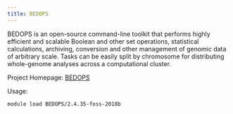 ```yaml
---
title: BEDOPS
---
```

BEDOPS is an open-source command-line toolkit that performs highly efficient and scalable Boolean and other set operations, statistical calculations, archiving, conversion and other management of genomic data of arbitrary scale. Tasks can be easily split by chromosome for distributing whole-genome analyses across a computational cluster.

Project Homepage: [BEDOPS](http://%(namelower)s.readthedocs.io/en/latest/index.html)

Usage:
```
module load BEDOPS/2.4.35-foss-2018b
```
